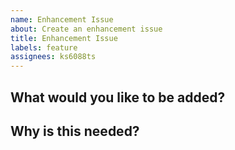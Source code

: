 ```yaml
---
name: Enhancement Issue
about: Create an enhancement issue
title: Enhancement Issue
labels: feature
assignees: ks6088ts
---
```


## What would you like to be added?

<!-- Tell us what you would like to be added -->

## Why is this needed?

<!-- Tell us why this is needed -->
